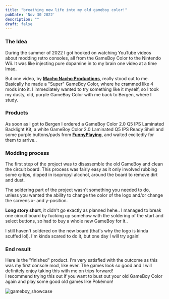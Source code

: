 ```yaml
---
title: "breathing new life into my old gameboy color!"
pubDate: 'Nov 30 2022'
description: ""
draft: false
---
```


### The Idea

During the summer of 2022 I got hooked on watching YouTube videos about modding retro consoles, all from the GameBoy Color to the Nintendo Wii. It was like injecting pure dopamine in to my brain one video at a time lmao.

But one video, by [**Macho Nacho Productions**](https://www.youtube.com/watch?v=yqnrEpcaans), really stood out to me. Basically he made a "Super" GameBoy Color, where he crammed like 4 mods into it. I immediately wanted to try something like it myself, so I took my dusty, old, purple GameBoy Color with me back to Bergen, where I study.

### Products

As soon as I got to Bergen I ordered a GameBoy Color 2.0 Q5 IPS Laminated Backlight Kit, a white GameBoy Color 2.0 Laminated Q5 IPS Ready Shell and some purple buttons/pads from [**FunnyPlaying**](https://retrogamerepairshop.com/), and waited excitedly for them to arrive..

### Modding process

The first step of the project was to disassemble the old GameBoy and clean the circuit board. This process was fairly easy as it only involved rubbing some q-tips, dipped in isopropyl alcohol, around the board to remove dirt and dust.

The soldering part of the project wasn't something you needed to do, unless you wanted the ability to change the color of the logo and/or change the screens x- and y-position.

**Long story short**, it didn't go exactly as planned hehe.. I managed to break one circuit board by fucking up somehow with the soldering of the start and select buttons, so had to buy a whole new GameBoy for it..

I still haven't soldered on the new board (that's why the logo is kinda scuffed lol). I'm kinda scared to do it, but one day I will try again!

### End result

Here is the "finished" product. I'm very satisfied with the outcome as this was my first console mod, like ever. The games look so good and I will definitely enjoy taking this with me on trips forward!  
I recommend trying this out if you want to bust out your old GameBoy Color again and play some good old games like Pokémon!

![gameboy_showcase](/img/gameboy_showcase.jpg)